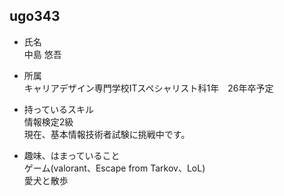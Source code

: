## ugo343

- 氏名  
  中島 悠吾

- 所属  
  キャリアデザイン専門学校ITスペシャリスト科1年　26年卒予定

- 持っているスキル  
  情報検定2級  
  現在、基本情報技術者試験に挑戦中です。

- 趣味、はまっていること  
  ゲーム(valorant、Escape from Tarkov、LoL)  
  愛犬と散歩

<!--
**ugo343/ugo343** is a ✨ _special_ ✨ repository because its `README.md` (this file) appears on your GitHub profile.

Here are some ideas to get you started:

- 🔭 I’m currently working on ...
- 🌱 I’m currently learning ...
- 👯 I’m looking to collaborate on ...
- 🤔 I’m looking for help with ...
- 💬 Ask me about ...
- 📫 How to reach me: ...
- 😄 Pronouns: ...
- ⚡ Fun fact: ...
-->
